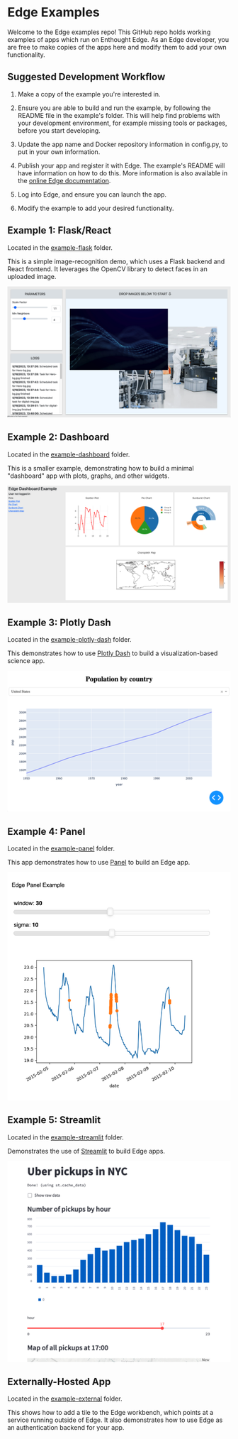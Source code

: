 # Edge Examples

Welcome to the Edge examples repo!  This GitHub repo holds working examples of
apps which run on Enthought Edge.  As an Edge developer, you are free to make
copies of the apps here and modify them to add your own functionality.

## Suggested Development Workflow

1. Make a copy of the example you're interested in.

2. Ensure you are able to build and run the example, by following the README
   file in the example's folder.  This will help find problems with your
   development environment, for example missing tools or packages, before you
   start developing.

3. Update the app name and Docker repository information in config.py, to
   put in your own information.

4. Publish your app and register it with Edge.  The example's README will have
   information on how to do this.  More information is also available in the
   [online Edge documentation](https://docs.enthought.com).

5. Log into Edge, and ensure you can launch the app.

6. Modify the example to add your desired functionality.

## Example 1: Flask/React

Located in the [example-flask](example-flask) folder.

This is a simple image-recognition demo, which uses a Flask backend and React
frontend.  It leverages the OpenCV library to detect faces in an uploaded
image.

![Screenshot of the Flask/React example](.dev/images/example-flask.png)

## Example 2: Dashboard

Located in the [example-dashboard](example-dashboard) folder.

This is a smaller example, demonstrating how to build a minimal "dashboard"
app with plots, graphs, and other widgets.

![Screenshot of the Dashboard example](.dev/images/example-dashboard.png)

## Example 3: Plotly Dash

Located in the [example-plotly-dash](example-plotly-dash) folder.

This demonstrates how to use [Plotly Dash](https://plotly.com/dash/) to build
a visualization-based science app.

![Screenshot of the Plotly Dash example](.dev/images/example-plotly-dash.png)

## Example 4: Panel

Located in the [example-panel](example-panel) folder.

This app demonstrates how to use [Panel](https://panel.holoviz.org/) to build 
an Edge app.

![Screenshot of the Panel example](.dev/images/example-panel.png)

## Example 5: Streamlit

Located in the [example-streamlit](example-streamlit) folder.

Demonstrates the use of [Streamlit](https://streamlit.io/) to build Edge apps.

![Screenshot of the Streamlit example](.dev/images/example-streamlit.png)

## Externally-Hosted App

Located in the [example-external](example-external) folder.

This shows how to add a tile to the Edge workbench, which points at a service
running outside of Edge.  It also demonstrates how to use Edge as an
authentication backend for your app.